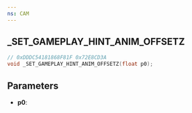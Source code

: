 ```yaml
---
ns: CAM
---
```

## _SET_GAMEPLAY_HINT_ANIM_OFFSETZ

```c
// 0xDDDC54181868F81F 0x72E8CD3A
void _SET_GAMEPLAY_HINT_ANIM_OFFSETZ(float p0);
```

## Parameters
* **p0**:
